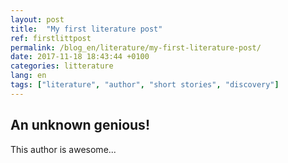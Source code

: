 ```yaml
---
layout: post
title:  "My first literature post"
ref: firstlittpost
permalink: /blog_en/literature/my-first-literature-post/
date: 2017-11-18 18:43:44 +0100
categories: litterature
lang: en
tags: ["literature", "author", "short stories", "discovery"]
---
```


## An unknown genious!

This author is awesome...

